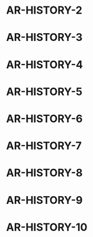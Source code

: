 # AR-HISTORY-2
# AR-HISTORY-3
# AR-HISTORY-4
# AR-HISTORY-5
# AR-HISTORY-6
# AR-HISTORY-7
# AR-HISTORY-8
# AR-HISTORY-9
# AR-HISTORY-10
